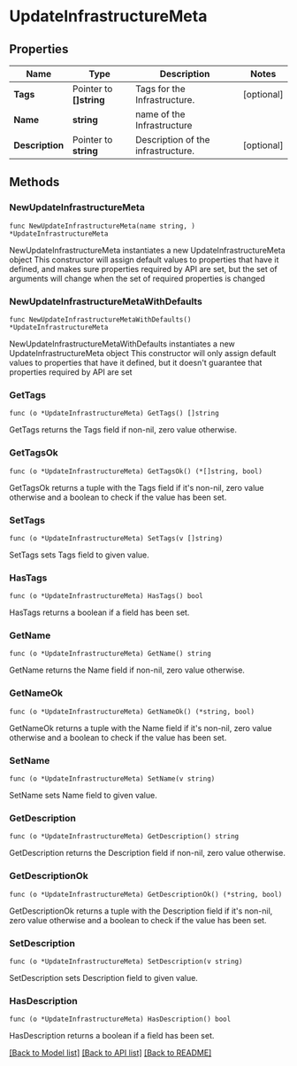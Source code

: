 # UpdateInfrastructureMeta

## Properties

Name | Type | Description | Notes
------------ | ------------- | ------------- | -------------
**Tags** | Pointer to **[]string** | Tags for the Infrastructure. | [optional] 
**Name** | **string** | name of the Infrastructure | 
**Description** | Pointer to **string** | Description of the infrastructure. | [optional] 

## Methods

### NewUpdateInfrastructureMeta

`func NewUpdateInfrastructureMeta(name string, ) *UpdateInfrastructureMeta`

NewUpdateInfrastructureMeta instantiates a new UpdateInfrastructureMeta object
This constructor will assign default values to properties that have it defined,
and makes sure properties required by API are set, but the set of arguments
will change when the set of required properties is changed

### NewUpdateInfrastructureMetaWithDefaults

`func NewUpdateInfrastructureMetaWithDefaults() *UpdateInfrastructureMeta`

NewUpdateInfrastructureMetaWithDefaults instantiates a new UpdateInfrastructureMeta object
This constructor will only assign default values to properties that have it defined,
but it doesn't guarantee that properties required by API are set

### GetTags

`func (o *UpdateInfrastructureMeta) GetTags() []string`

GetTags returns the Tags field if non-nil, zero value otherwise.

### GetTagsOk

`func (o *UpdateInfrastructureMeta) GetTagsOk() (*[]string, bool)`

GetTagsOk returns a tuple with the Tags field if it's non-nil, zero value otherwise
and a boolean to check if the value has been set.

### SetTags

`func (o *UpdateInfrastructureMeta) SetTags(v []string)`

SetTags sets Tags field to given value.

### HasTags

`func (o *UpdateInfrastructureMeta) HasTags() bool`

HasTags returns a boolean if a field has been set.

### GetName

`func (o *UpdateInfrastructureMeta) GetName() string`

GetName returns the Name field if non-nil, zero value otherwise.

### GetNameOk

`func (o *UpdateInfrastructureMeta) GetNameOk() (*string, bool)`

GetNameOk returns a tuple with the Name field if it's non-nil, zero value otherwise
and a boolean to check if the value has been set.

### SetName

`func (o *UpdateInfrastructureMeta) SetName(v string)`

SetName sets Name field to given value.


### GetDescription

`func (o *UpdateInfrastructureMeta) GetDescription() string`

GetDescription returns the Description field if non-nil, zero value otherwise.

### GetDescriptionOk

`func (o *UpdateInfrastructureMeta) GetDescriptionOk() (*string, bool)`

GetDescriptionOk returns a tuple with the Description field if it's non-nil, zero value otherwise
and a boolean to check if the value has been set.

### SetDescription

`func (o *UpdateInfrastructureMeta) SetDescription(v string)`

SetDescription sets Description field to given value.

### HasDescription

`func (o *UpdateInfrastructureMeta) HasDescription() bool`

HasDescription returns a boolean if a field has been set.


[[Back to Model list]](../README.md#documentation-for-models) [[Back to API list]](../README.md#documentation-for-api-endpoints) [[Back to README]](../README.md)


